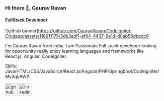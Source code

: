 ### Hi there 👋, Gaurav Ravan 
#### FullStack Developer
![github banner]https://github.com/GauravRavan/Codeigniter-Crudapp/assets/118911175/3db3adf1-af04-4407-9e1d-d0ab58dbedc8

I'm Gaurav Ravan from India. I am Passionate Full stack developer looking for opportunity really enjoy learning languages and frameworks like React.js, Angular, CodeIgniter.

Skills: Java/HTML/CSS/JavaScript/React.js/Angular/PHP/Springboot/Codeigniter/MySql/AWS

[<img src='https://cdn.jsdelivr.net/npm/simple-icons@3.0.1/icons/github.svg' alt='github' height='40'>](https://github.com/GauravRavan)  [<img src='https://cdn.jsdelivr.net/npm/simple-icons@3.0.1/icons/linkedin.svg' alt='linkedin' height='40'>](https://www.linkedin.com/in/GauravRavan/)  




